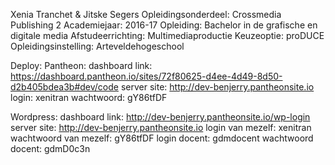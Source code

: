 Xenia Tranchet & Jitske Segers
Opleidingsonderdeel: Crossmedia Publishing 2
Academiejaar: 2016-17
Opleiding: Bachelor in de grafische en digitale media
Afstudeerrichting: Multimediaproductie
Keuzeoptie: proDUCE
Opleidingsinstelling: Arteveldehogeschool


Deploy:
Pantheon:
dashboard link: https://dashboard.pantheon.io/sites/72f80625-d4ee-4d49-8d50-d2b405bdea3b#dev/code
server site: http://dev-benjerry.pantheonsite.io
login: xenitran
wachtwoord: gY86tfDF


Wordpress:
dashboard link:  http://dev-benjerry.pantheonsite.io/wp-login
server site: http://dev-benjerry.pantheonsite.io
login van mezelf: xenitran
wachtwoord van mezelf: gY86tfDF 
login docent: gdmdocent
wachtwoord docent: gdmD0c3n